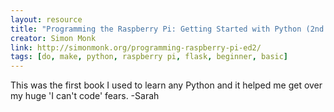 ```yaml
---
layout: resource
title: "Programming the Raspberry Pi: Getting Started with Python (2nd Edition)"
creator: Simon Monk
link: http://simonmonk.org/programming-raspberry-pi-ed2/
tags: [do, make, python, raspberry pi, flask, beginner, basic]
---
```


<div><p>This was the first book I used to learn any Python and it helped me get over my huge 'I can't code' fears. -Sarah</p></>
